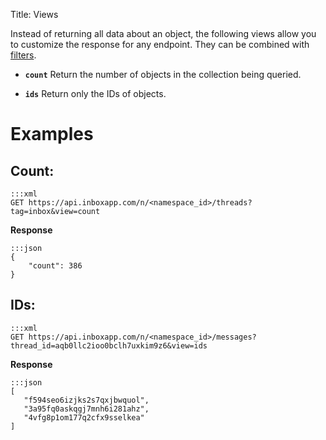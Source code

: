 Title: Views

Instead of returning all data about an object, the following views allow you to customize the response for any endpoint. They can be combined with [filters](#filters).

* **`count`** Return the number of objects in the collection being queried.

* **`ids`** Return only the IDs of objects.

# Examples

## Count:

```
:::xml
GET https://api.inboxapp.com/n/<namespace_id>/threads?tag=inbox&view=count
```

**Response**

```
:::json
{
    "count": 386
}
```

## IDs:

```
:::xml
GET https://api.inboxapp.com/n/<namespace_id>/messages?thread_id=aqb0llc2ioo0bclh7uxkim9z6&view=ids
```

**Response**

```
:::json
[
   "f594seo6izjks2s7qxjbwquol",
   "3a95fq0askqgj7mnh6i281ahz",
   "4vfg8p1om177q2cfx9sselkea"
]
```
